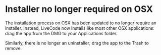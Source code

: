 # Installer no longer required on OSX

The installation process on OSX has been updated to no longer require an installer. Instead, LiveCode now installs like most other OSX applications: drag the app from the DMG to your Applications folder.

Similarly, there is no longer an uninstaller; drag the app to the Trash to remove.
